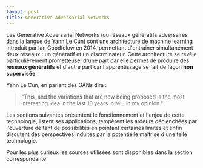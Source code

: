 ```yaml
---
layout: post
title: Generative Adversarial Networks
---
```


Les Generative Adversarial Networks (ou réseaux génératifs adversaires dans la langue de Yann Le Cun) sont une architecture de machine learning introduit par Ian Goodfelow en 2014, permettant d'entrainer simultanément deux réseaux : un génératif et un discrminateur. Cette architecture se révèle particulièrement prometteuse, d'une part car elle permet de produire des **réseaux génératifs** et d'autre part car l'apprentissage se fait de façon **non supervisée**.

Yann Le Cun, en parlant des GANs dira :

  > "This, and the variations that are now being proposed is the most interesting idea in the last 10 years in ML, in my opinion."

Les sections suivantes présentent le fonctionnement et l'enjeu de cette technologie, listent ses applications, tempèrent les ardeurs déclenchées par l'ouverture de tant de possibilités en pointant certaines limites et enfin discutent des perspectives induites par la potentielle maîtrise d'une telle technologie.

Pour les plus curieux les sources utilisées sont disponibles dans la section correspondante.
